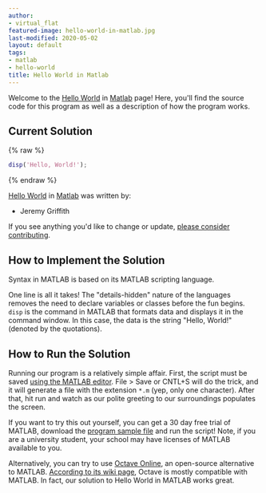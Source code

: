 ```yaml
---
author:
- virtual_flat
featured-image: hello-world-in-matlab.jpg
last-modified: 2020-05-02
layout: default
tags:
- matlab
- hello-world
title: Hello World in Matlab
---
```


Welcome to the [Hello World](https://sampleprograms.io/projects/hello-world) in [Matlab](https://sampleprograms.io/languages/matlab) page! Here, you'll find the source code for this program as well as a description of how the program works.

## Current Solution

{% raw %}

```matlab
disp('Hello, World!');
```

{% endraw %}

[Hello World](https://sampleprograms.io/projects/hello-world) in [Matlab](https://sampleprograms.io/languages/matlab) was written by:

- Jeremy Griffith

If you see anything you'd like to change or update, [please consider contributing](https://github.com/TheRenegadeCoder/sample-programs).

## How to Implement the Solution

Syntax in MATLAB is based on its MATLAB scripting language.

One line is all it takes! The "details-hidden" nature of the languages removes
the need to declare variables or classes before the fun begins. `disp` is the
command in MATLAB that formats data and displays it in the command window. In
this case, the data is the string "Hello, World!" (denoted by the
quotations).


## How to Run the Solution

Running our program is a relatively simple affair. First, the script must be
saved [using the MATLAB editor][1]. File > Save or CNTL+S will do the trick, and it
will generate a file with the extension `*.m` (yep, only one character). After
that, hit run and watch as our polite greeting to our surroundings populates
the screen.

If you want to try this out yourself, you can get a 30 day free trial of MATLAB,
download the [program sample file][4] and run the script! Note, if you are a
university student, your school may have licenses of MATLAB available to you.

Alternatively, you can try to use [Octave Online][2], an open-source alternative to
MATLAB. [According to its wiki page][3], Octave is mostly compatible with MATLAB.
In fact, our solution to Hello World in MATLAB works great.

[1]: https://www.mathworks.com/products/matlab-online.html
[2]: https://octave-online.net/
[3]: https://wiki.octave.org/GNU_Octave_Wiki
[4]: https://github.com/TheRenegadeCoder/sample-programs/blob/main/archive/m/matlab/hello_world.m

